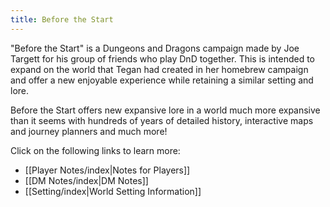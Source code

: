 ```yaml
---
title: Before the Start
---
```

"Before the Start" is a Dungeons and Dragons campaign made by Joe Targett for his group of friends who play DnD together. This is intended to expand on the world that Tegan had created in her homebrew campaign and offer a new enjoyable experience while retaining a similar setting and lore.

Before the Start offers new expansive lore in a world much more expansive than it seems with hundreds of years of detailed history, interactive maps and journey planners and much more!

Click on the following links to learn more:

- [[Player Notes/index|Notes for Players]]
- [[DM Notes/index|DM Notes]]
- [[Setting/index|World Setting Information]]
